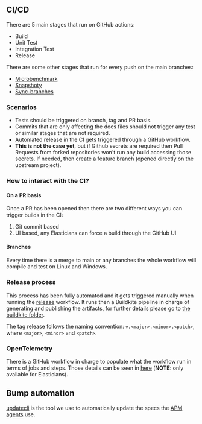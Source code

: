 ## CI/CD

There are 5 main stages that run on GitHub actions:

* Build
* Unit Test
* Integration Test
* Release

There are some other stages that run for every push on the main branches:

* [Microbenchmark](./microbenchmark.yml)
* [Snapshoty](./snapshoty.yml)
* [Sync-branches](./sync-branches.yml)

### Scenarios

* Tests should be triggered on branch, tag and PR basis.
* Commits that are only affecting the docs files should not trigger any test or similar stages that are not required.
* Automated release in the CI gets triggered through a GitHub workflow.
* **This is not the case yet**, but if Github secrets are required then Pull Requests from forked repositories won't run any build accessing those secrets. If needed, then create a feature branch (opened directly on the upstream project).

### How to interact with the CI?

#### On a PR basis

Once a PR has been opened then there are two different ways you can trigger builds in the CI:

1. Git commit based
1. UI based, any Elasticians can force a build through the GitHub UI

#### Branches

Every time there is a merge to main or any branches the whole workflow will compile and test on Linux and Windows.

### Release process

This process has been fully automated and it gets triggered manually when running the [release](https://github.com/elastic/apm-agent-java/actions/workflows/release.yml) workflow. It runs then a Buildkite pipeline in charge of generating and publishing the artifacts,
for further details please go to [the buildkite folder](../../.buildkite/README.md).

The tag release follows the naming convention: `v.<major>.<minor>.<patch>`, where `<major>`, `<minor>` and `<patch>`.

### OpenTelemetry

There is a GitHub workflow in charge to populate what the workflow run in terms of jobs and steps. Those details can be seen in [here](https://ela.st/oblt-ci-cd-stats) (**NOTE**: only available for Elasticians).

## Bump automation

[updatecli](https://www.updatecli.io/) is the tool we use to automatically update the specs
the [APM agents](./updatecli.yml) use.

